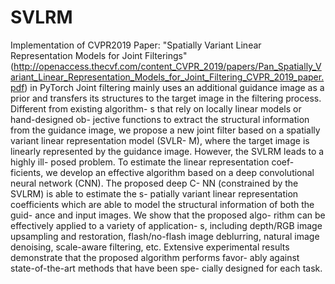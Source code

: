 # SVLRM
Implementation of CVPR2019 Paper: "Spatially Variant Linear Representation Models for Joint Filterings"(http://openaccess.thecvf.com/content_CVPR_2019/papers/Pan_Spatially_Variant_Linear_Representation_Models_for_Joint_Filtering_CVPR_2019_paper.pdf) in PyTorch
Joint filtering mainly uses an additional guidance image as a prior and transfers its structures to the target image in the filtering process. Different from existing algorithm- s that rely on locally linear models or hand-designed ob- jective functions to extract the structural information from the guidance image, we propose a new joint filter based on a spatially variant linear representation model (SVLR- M), where the target image is linearly represented by the guidance image. However, the SVLRM leads to a highly ill- posed problem. To estimate the linear representation coef- ficients, we develop an effective algorithm based on a deep convolutional neural network (CNN). The proposed deep C- NN (constrained by the SVLRM) is able to estimate the s- patially variant linear representation coefficients which are able to model the structural information of both the guid- ance and input images. We show that the proposed algo- rithm can be effectively applied to a variety of application- s, including depth/RGB image upsampling and restoration, flash/no-flash image deblurring, natural image denoising, scale-aware filtering, etc. Extensive experimental results demonstrate that the proposed algorithm performs favor- ably against state-of-the-art methods that have been spe- cially designed for each task.
